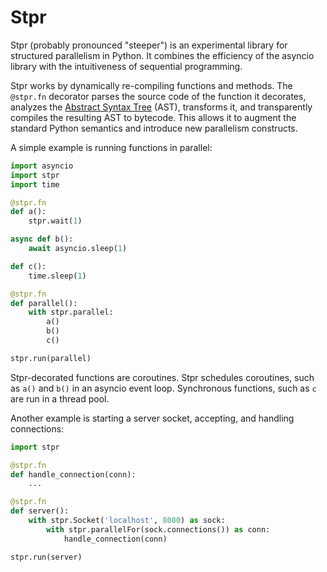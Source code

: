 # Stpr

Stpr (probably pronounced "steeper") is an experimental library for
structured parallelism in Python. It combines the efficiency of the
asyncio library with the intuitiveness of sequential programming.

Stpr works by dynamically re-compiling functions and methods. The
`@stpr.fn` decorator parses the source code of the function it
decorates, analyzes the [Abstract Syntax
Tree](https://docs.python.org/3/library/ast.html) (AST), transforms it,
and transparently compiles the resulting AST to bytecode. This allows it
to augment the standard Python semantics and introduce new parallelism
constructs.

A simple example is running functions in parallel:

```Python
import asyncio
import stpr
import time

@stpr.fn
def a():
    stpr.wait(1)

async def b():
    await asyncio.sleep(1)

def c():
    time.sleep(1)

@stpr.fn
def parallel():
    with stpr.parallel:
        a()
        b()
        c()

stpr.run(parallel)
```

Stpr-decorated functions are coroutines. Stpr schedules coroutines, such
as `a()` and `b()` in an asyncio event loop. Synchronous functions, such
as `c` are run in a thread pool.

Another example is starting a server socket, accepting, and handling
connections:

```Python
import stpr

@stpr.fn
def handle_connection(conn):
    ...

@stpr.fn
def server():
    with stpr.Socket('localhost', 8080) as sock:
        with stpr.parallelFor(sock.connections()) as conn:
            handle_connection(conn)

stpr.run(server)
```

